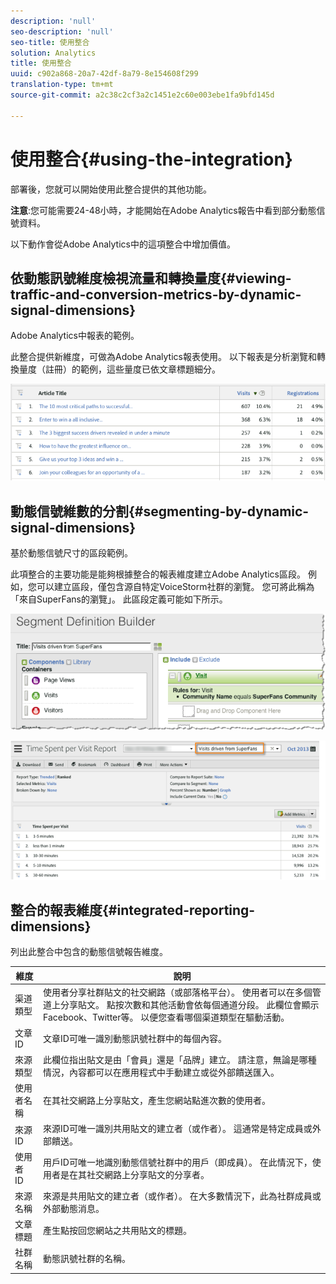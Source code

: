 ```yaml
---
description: 'null'
seo-description: 'null'
seo-title: 使用整合
solution: Analytics
title: 使用整合
uuid: c902a868-20a7-42df-8a79-8e154608f299
translation-type: tm+mt
source-git-commit: a2c38c2cf3a2c1451e2c60e003ebe1fa9bfd145d

---
```



# 使用整合{#using-the-integration}

部署後，您就可以開始使用此整合提供的其他功能。

**注意**:您可能需要24-48小時，才能開始在Adobe Analytics報告中看到部分動態信號資料。

以下動作會從Adobe Analytics中的這項整合中增加價值。

## 依動態訊號維度檢視流量和轉換量度{#viewing-traffic-and-conversion-metrics-by-dynamic-signal-dimensions}

Adobe Analytics中報表的範例。

此整合提供新維度，可做為Adobe Analytics報表使用。 以下報表是分析瀏覽和轉換量度（註冊）的範例，這些量度已依文章標題細分。

![](assets/examplereport.png)

## 動態信號維數的分割{#segmenting-by-dynamic-signal-dimensions}

基於動態信號尺寸的區段範例。

此項整合的主要功能是能夠根據整合的報表維度建立Adobe Analytics區段。 例如，您可以建立區段，僅包含源自特定VoiceStorm社群的瀏覽。 您可將此稱為「來自SuperFans的瀏覽」。 此區段定義可能如下所示。

![](assets/segment1.png)

![](assets/segment2.png)

## 整合的報表維度{#integrated-reporting-dimensions}

列出此整合中包含的動態信號報告維度。

| 維度 | 說明 |
|---|---|
| 渠道類型 | 使用者分享社群貼文的社交網路（或部落格平台）。 使用者可以在多個管道上分享貼文。 點按次數和其他活動會依每個通道分段。 此欄位會顯示Facebook、Twitter等。 以便您查看哪個渠道類型在驅動活動。 |
| 文章ID | 文章ID可唯一識別動態訊號社群中的每個內容。 |
| 來源類型 | 此欄位指出貼文是由「會員」還是「品牌」建立。 請注意，無論是哪種情況，內容都可以在應用程式中手動建立或從外部饋送匯入。 |
| 使用者名稱 | 在其社交網路上分享貼文，產生您網站點進次數的使用者。 |
| 來源ID | 來源ID可唯一識別共用貼文的建立者（或作者）。 這通常是特定成員或外部饋送。 |
| 使用者 ID | 用戶ID可唯一地識別動態信號社群中的用戶（即成員）。 在此情況下，使用者是在其社交網路上分享貼文的分享者。 |
| 來源名稱 | 來源是共用貼文的建立者（或作者）。 在大多數情況下，此為社群成員或外部動態消息。 |
| 文章標題 | 產生點按回您網站之共用貼文的標題。 |
| 社群名稱 | 動態訊號社群的名稱。 |

